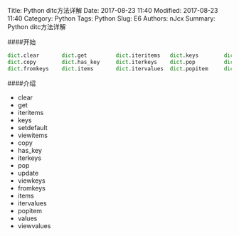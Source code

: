 Title: Python ditc方法详解
Date: 2017-08-23 11:40
Modified: 2017-08-23 11:40
Category: Python
Tags: Python
Slug: E6
Authors: nJcx
Summary: Python ditc方法详解

####开始
```python
dict.clear       dict.get         dict.iteritems   dict.keys        dict.setdefault  dict.viewitems
dict.copy        dict.has_key     dict.iterkeys    dict.pop         dict.update      dict.viewkeys
dict.fromkeys    dict.items       dict.itervalues  dict.popitem     dict.values      dict.viewvalues
```

####介绍

- clear
- get
- iteritems
- keys        
- setdefault  
- viewitems
- copy        
- has_key     
- iterkeys    
- pop         
- update      
- viewkeys
- fromkeys    
- items       
- itervalues  
- popitem     
- values      
- viewvalues